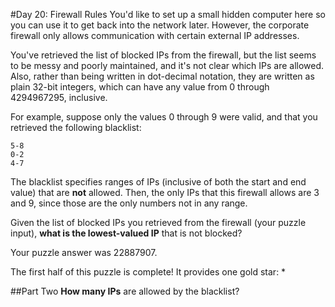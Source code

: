 #Day 20: Firewall Rules
You'd like to set up a small hidden computer here so you can use it to get back into the network later. 
However, the corporate firewall only allows communication with certain external IP addresses.

You've retrieved the list of blocked IPs from the firewall, but the list seems to be messy and poorly maintained, 
and it's not clear which IPs are allowed. Also, rather than being written in dot-decimal notation, they are written 
as plain 32-bit integers, which can have any value from 0 through 4294967295, inclusive.

For example, suppose only the values 0 through 9 were valid, and that you retrieved the following blacklist:
```
5-8
0-2
4-7
```
The blacklist specifies ranges of IPs (inclusive of both the start and end value) that are **not** allowed. 
Then, the only IPs that this firewall allows are 3 and 9, since those are the only numbers not in any range.

Given the list of blocked IPs you retrieved from the firewall (your puzzle input), **what is the lowest-valued 
IP** that is not blocked?

Your puzzle answer was 22887907.

The first half of this puzzle is complete! It provides one gold star: *

##Part Two
**How many IPs** are allowed by the blacklist?